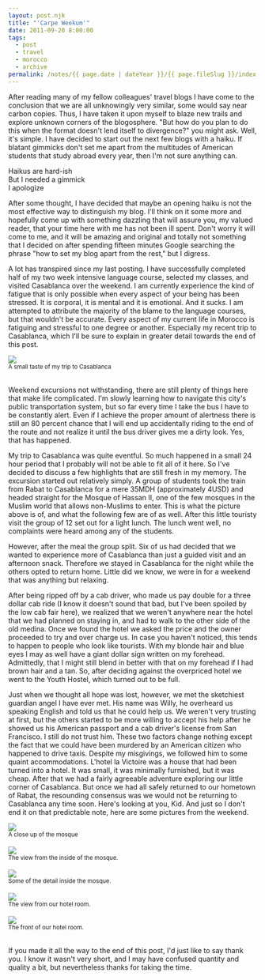```yaml
---
layout: post.njk
title: "'Carpe Weekum'"
date: 2011-09-20 8:00:00
tags:
  - post
  - travel
  - morocco
  - archive
permalink: /notes/{{ page.date | dateYear }}/{{ page.fileSlug }}/index.html
---
```


After reading many of my fellow colleagues' travel blogs I have come to the conclusion that we are all unknowingly very similar, some would say near carbon copies. Thus, I have taken it upon myself to blaze new trails and explore unknown corners of the blogosphere. "But how do you plan to do this when the format doesn't lend itself to divergence?" you might ask. Well, it's simple. I have decided to start out the next few blogs with a haiku. If blatant gimmicks don't set me apart from the multitudes of American students that study abroad every year, then I'm not sure anything can.

Haikus are hard-ish <br />
But I needed a gimmick <br />
I apologize

After some thought, I have decided that maybe an opening haiku is not the most effective way to distinguish my blog. I'll think on it some more and hopefully come up with something dazzling that will assure you, my valued reader, that your time here with me has not been ill spent. Don't worry it will come to me, and it will be amazing and original and totally not something that I decided on after spending fifteen minutes Google searching the phrase "how to set my blog apart from the rest," but I digress.

A lot has transpired since my last posting. I have successfully completed half of my two week intensive language course, selected my classes, and visited Casablanca over the weekend. I am currently experience the kind of fatigue that is only possible when every aspect of your being has been stressed. It is corporal, it is mental and it is emotional. And it sucks. I am attempted to attribute the majority of the blame to the language courses, but that wouldn't be accurate. Every aspect of my current life in Morocco is fatiguing and stressful to one degree or another. Especially my recent trip to Casablanca, which I'll be sure to explain in greater detail towards the end of this post.

<div><img src="/img/blog-archive/carpe-1.jpg" class="blog-pic" /></div>
<div class="center-text"><small>A small taste of my trip to Casablanca</small>
</div><br />

Weekend excursions not withstanding, there are still plenty of things here that make life complicated. I'm slowly learning how to navigate this city's public transportation system, but so far every time I take the bus I have to be constantly alert. Even if I achieve the proper amount of alertness there is still an 80 percent chance that I will end up accidentally riding to the end of the route and not realize it until the bus driver gives me a dirty look. Yes, that has happened.


My trip to Casablanca was quite eventful. So much happened in a small 24 hour period that I probably will not be able to fit all of it here. So I've decided to discuss a few highlights that are still fresh in my memory. The excursion started out relatively simply. A group of students took the train from Rabat to Casablanca for a mere 35MDH (approximately 4USD) and headed straight for the Mosque of Hassan II, one of the few mosques in the Muslim world that allows non-Muslims to enter. This is what the picture above is of, and what the following few are of as well. After this little touristy visit the group of 12 set out for a light lunch. The lunch went well, no complaints were heard among any of the students.

However, after the meal the group split. Six of us had decided that we wanted to experience more of Casablanca than just a guided visit and an afternoon snack. Therefore we stayed in Casablanca for the night while the others opted to return home. Little did we know, we were in for a weekend that was anything but relaxing.

After being ripped off by a cab driver, who made us pay double for a three dollar cab ride (I know it doesn't sound that bad, but I've been spoiled by the low cab fair here), we realized that we weren't anywhere near the hotel that we had planned on staying in, and had to walk to the other side of the old medina. Once we found the hotel we asked the price and the owner proceeded to try and over charge us. In case you haven't noticed, this tends to happen to people who look like tourists. With my blonde hair and blue eyes I may as well have a giant dollar sign written on my forehead. Admittedly, that I might still blend in better with that on my forehead if I had brown hair and a tan. So, after deciding against the overpriced hotel we went to the Youth Hostel, which turned out to be full.

Just when we thought all hope was lost, however, we met the sketchiest guardian angel I have ever met. His name was Willy, he overheard us speaking English and told us that he could help us. We weren't very trusting at first, but the others started to be more willing to accept his help after he showed us his American passport and a cab driver's license from San Francisco. I still do not trust him. These two factors change nothing except the fact that we could have been murdered by an American citizen who happened to drive taxis. Despite my misgivings, we followed him to some quaint accommodations. L'hotel la Victoire was a house that had been turned into a hotel. It was small, it was minimally furnished, but it was cheap. After that we had a fairly agreeable adventure exploring our little corner of Casablanca. But once we had all safely returned to our hometown of Rabat, the resounding consensus was we would not be returning to Casablanca any time soon. Here's looking at you, Kid. And just so I don't end it on that predictable note, here are some pictures from the weekend.

<div><img src="/img/blog-archive/carpe-2.jpg" class="blog-pic" /></div>
<div class="center-text"><small>A close up of the mosque</small>
</div><br />

<div><img src="/img/blog-archive/carpe-3.jpg" class="blog-pic" /></div>
<div class="center-text"><small>The view from the inside of the mosque.</small>
</div><br />

<div><img src="/img/blog-archive/carpe-4.jpg" class="blog-pic" /></div>
<div class="center-text"><small>Some of the detail inside the mosque.</small>
</div><br />

<div><img src="/img/blog-archive/carpe-5.jpg" class="blog-pic" /></div>
<div class="center-text"><small>The view from our hotel room.</small>
</div><br />

<div><img src="/img/blog-archive/carpe-6.jpg" class="blog-pic" /></div>
<div class="center-text"><small>The front of our hotel room.</small>
</div><br />

If you made it all the way to the end of this post, I'd just like to say thank you. I know it wasn't very short, and I may have confused quantity and quality a bit, but nevertheless thanks for taking the time.
